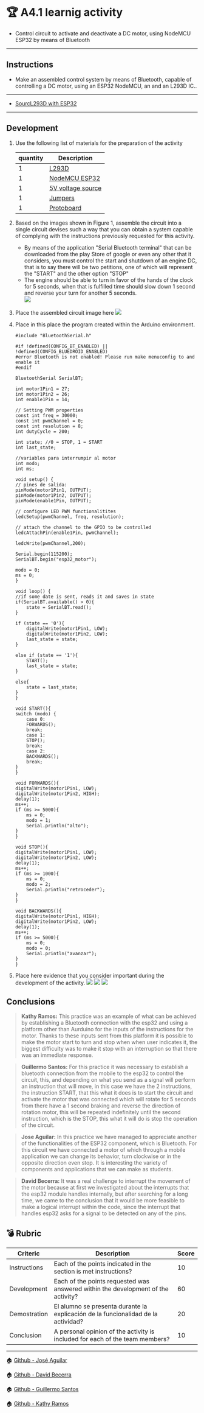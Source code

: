 # :trophy: A4.1 learnig activity
* Control circuit to activate and deactivate a DC motor, using NodeMCU ESP32 by means of
Bluetooth
---
## Instructions
* Make an assembled control system by means of Bluetooth, capable of controlling a DC motor,
using an ESP32 NodeMCU, an and an L293D IC..
---
* [SourcL293D with ESP32](https://www.hackster.io/Arnov_Sharma_makes/l293d-with-esp32-wemos-lolin-d32-v2-hacked-edition-ea2086)
---
## Development
1. Use the following list of materials for the preparation of the activity

    |quantity|Description|
    |---|---|
    |1|[L293D][L293D]
    |1|[NodeMCU ESP32][ESP32]|
    |1|[5V voltage source][voltage source]|
    |1|[Jumpers][Jumpers]|
    |1|[Protoboard][Protoboard]|
2. Based on the images shown in Figure 1, assemble the circuit into a single circuit
devises such a way that you can obtain a system capable of complying with the instructions
previously requested for this activity.

    * By means of the application "Serial Bluetooth terminal" that   can be downloaded from the play Store of
    google or even any other that it considers, you must control the start and shutdown of an engine
    DC, that is to say there will be two petitions, one of which will represent the "START" and the other option
    "STOP"
    * The engine should be able to turn in favor of the hands of the clock for 5 seconds, when that is fulfilled
    time should slow down 1 second and reverse your turn for another 5 seconds.  
![](https://scontent.ftij1-2.fna.fbcdn.net/v/t1.15752-9/196839092_337249741135853_6011380003076484636_n.png?_nc_cat=107&ccb=1-3&_nc_sid=ae9488&_nc_ohc=3WrqH-MBh7gAX8M2Pkh&_nc_ht=scontent.ftij1-2.fna&oh=f4d2a91371dd71b6fa381d19a4a60b17&oe=60CB1118)    


3. Place the assembled circuit image here
    ![](https://scontent.ftij1-1.fna.fbcdn.net/v/t1.15752-9/194610809_318232756618541_4274201034832365105_n.jpg?_nc_cat=104&ccb=1-3&_nc_sid=ae9488&_nc_ohc=DRyZMidoHlQAX-NBbnt&tn=OWPj20s-bkXYHDLW&_nc_ht=scontent.ftij1-1.fna&oh=3dc9534ebfead91e8a40bad010226640&oe=60CB88AB)

4. Place in this place the program created within the Arduino environment.
    ```
    #include "BluetoothSerial.h"

    #if !defined(CONFIG_BT_ENABLED) || !defined(CONFIG_BLUEDROID_ENABLED)
    #error Bluetooth is not enabled! Please run make menuconfig to and enable it
    #endif

    BluetoothSerial SerialBT;

    int motor1Pin1 = 27; 
    int motor1Pin2 = 26; 
    int enable1Pin = 14; 

    // Setting PWM properties
    const int freq = 30000;
    const int pwmChannel = 0;
    const int resolution = 8;
    int dutyCycle = 200;

    int state; //0 = STOP, 1 = START
    int last_state;

    //variables para interrumpir al motor
    int modo;
    int ms;
    
    void setup() {
    // pines de salida:
    pinMode(motor1Pin1, OUTPUT);
    pinMode(motor1Pin2, OUTPUT);
    pinMode(enable1Pin, OUTPUT);

    // configure LED PWM functionalitites
    ledcSetup(pwmChannel, freq, resolution);
    
    // attach the channel to the GPIO to be controlled
    ledcAttachPin(enable1Pin, pwmChannel);

    ledcWrite(pwmChannel,200);
    
    Serial.begin(115200);
    SerialBT.begin("esp32_motor");

    modo = 0;
    ms = 0;
    }

    void loop() {
    //if some date is sent, reads it and saves in state
    if(SerialBT.available() > 0){     
        state = SerialBT.read();
    } 

    if (state == '0'){
        digitalWrite(motor1Pin1, LOW);
        digitalWrite(motor1Pin2, LOW);
        last_state = state;
    }

    else if (state == '1'){
        START();
        last_state = state;
    }

    else{
        state = last_state;
    }
    }

    void START(){
    switch (modo) {
        case 0:
        FORWARDS();
        break;
        case 1:
        STOP();
        break;
        case 2:
        BACKWARDS();
        break;
    }
    }

    void FORWARDS(){
    digitalWrite(motor1Pin1, LOW);
    digitalWrite(motor1Pin2, HIGH); 
    delay(1);
    ms++;
    if (ms >= 5000){
        ms = 0;
        modo = 1;
        Serial.println("alto");
    }
    }

    void STOP(){
    digitalWrite(motor1Pin1, LOW);
    digitalWrite(motor1Pin2, LOW);
    delay(1);
    ms++;
    if (ms >= 1000){
        ms = 0;
        modo = 2;
        Serial.println("retroceder");
    }
    }

    void BACKWARDS(){
    digitalWrite(motor1Pin1, HIGH);
    digitalWrite(motor1Pin2, LOW); 
    delay(1);
    ms++;
    if (ms >= 5000){
        ms = 0;
        modo = 0;
        Serial.println("avanzar");
    }
    }
    ``` 
5. Place here evidence that you consider important during the development of the activity.
    ![](https://scontent.ftij1-1.fna.fbcdn.net/v/t1.15752-9/197665431_484578469486169_7409241460701243322_n.png?_nc_cat=111&ccb=1-3&_nc_sid=ae9488&_nc_ohc=5YR-MVjcodEAX8x69dd&tn=OWPj20s-bkXYHDLW&_nc_ht=scontent.ftij1-1.fna&oh=745b72662056856f28afff36a68d9ef8&oe=60CBB33D)
    ![](https://scontent.ftij1-2.fna.fbcdn.net/v/t1.15752-9/132036359_2582908428680213_8120795569610734595_n.png?_nc_cat=106&ccb=1-3&_nc_sid=ae9488&_nc_ohc=XudfS3R8sS4AX-KrPw_&_nc_ht=scontent.ftij1-2.fna&oh=3f7a3ee4cf8dc605872e71f40e1d44ca&oe=60CB18E5)
    ![](https://scontent.ftij1-1.fna.fbcdn.net/v/t1.15752-9/194610809_318232756618541_4274201034832365105_n.jpg?_nc_cat=104&ccb=1-3&_nc_sid=ae9488&_nc_ohc=DRyZMidoHlQAX-NBbnt&tn=OWPj20s-bkXYHDLW&_nc_ht=scontent.ftij1-1.fna&oh=f356968a2a5f872d713d183c9d53f4ea&oe=60C7CC6B)
## Conclusions
>**Kathy Ramos:** This practice was an example of what can be achieved by establishing a Bluetooth connection with the esp32 and using a platform other than Aurduino for the inputs of the instructions for the motor. Thanks to these inputs sent from this platform it is possible to make the motor start to turn and stop when when user indicates it, the biggest difficulty was to make it stop with an interruption so that there was an immediate response.
 

>**Guillermo Santos:** For this practice it was necessary to establish a bluetooth connection from the mobile to the esp32 to control the circuit, this, and depending on what you send as a signal will perform an instruction that will move, in this case we have the 2 instructions, the instruction START, that this what it does is to start the circuit and activate the motor that was connected which will rotate for 5 seconds from there have a 1 second braking and reverse the direction of rotation motor, this will be repeated indefinitely until the second instruction, which is the STOP, this what it will do is stop the operation of the circuit.
 

>**Jose Aguilar:** In this practice we have managed to appreciate another of the functionalities of the ESP32 component, which is Bluetooth. For this circuit we have connected a motor of which through a mobile application we can change its behavior, turn clockwise or in the opposite direction even stop. It is interesting the variety of components and applications that we can make as students.

>**David Becerra:** It was a real challenge to interrupt the movement of the motor because at first we investigated about the interrupts that the esp32 module handles internally, but after searching for a long time, we came to the conclusion that it would be more feasible to make a logical interrupt within the code, since the interrupt that handles esp32 asks for a signal to be detected on any of the pins.



## :bomb: Rubric
Criteric|Description|Score|
---|---|---|
Instructions|Each of the points indicated in the section is met instructions?|10
Development|Each of the points requested was answered within the development of the activity?|60
Demostration|El alumno se presenta durante la explicación de la funcionalidad de la actividad?|20
Conclusion|A personal opinion of the activity is included for each of the team members?|10
---

:house: [Github - José Aguilar](https://github.com/JoseAguilar9812/Sistemas_Programables21)

:house: [Github - David Becerra](https://github.com/davidbecerra17/Sistemas-Programables)

:house: [Github - Guillermo Santos](https://github.com/Guillermosantos29/SistemasProgramables)

:house: [Github - Kathy Ramos](https://github.com/kathy-ramos/sistemas-programables)

[L293D]:https://www.ti.com/product/L293D

[voltage source]:https://es.wikipedia.org/wiki/Fuente_de_alimentaci%C3%B3n

[Jumpers]:https://www.amazon.com.mx/ELEGOO-Macho-Hembra-Macho-Macho-Hembra-Hembra-Protoboard/dp/B06ZXSQ5WG/ref=sr_1_1?__mk_es_MX=%C3%85M%C3%85%C5%BD%C3%95%C3%91&dchild=1&keywords=jumper+wires&qid=1599003519&sr=8-1

[Protoboard]:https://www.amazon.com.mx/Deke-Home-Breadboard-distribuci%C3%B3n-electr%C3%B3nica/dp/B086C9HK7V/ref=sr_1_22?__mk_es_MX=%C3%85M%C3%85%C5%BD%C3%95%C3%91&dchild=1&keywords=breadboard&qid=1599003455&sr=8-22

[ESP32]:https://www.amazon.com.mx/ESP-32-ESP-32S-ESP-WROOM-32-ESP32-S-desarrollo/dp/B07TBFC75Z/ref=sr_1_2?__mk_es_MX=%C3%85M%C3%85%C5%BD%C3%95%C3%91&dchild=1&keywords=esp32&qid=1599003438&sr=8-2

